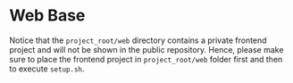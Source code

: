 # Web Base

Notice that the `project_root/web` directory contains a private frontend project and will not be shown in the public repository. Hence, please make sure to place the frontend project in `project_root/web` folder first and then to execute `setup.sh`.
